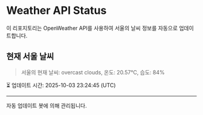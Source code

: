 
# Weather API Status

이 리포지토리는 OpenWeather API를 사용하여 서울의 날씨 정보를 자동으로 업데이트합니다.

## 현재 서울 날씨
> 서울의 현재 날씨: overcast clouds, 온도: 20.57°C, 습도: 84%

⏳ 업데이트 시간: 2025-10-03 23:24:45 (UTC)

---
자동 업데이트 봇에 의해 관리됩니다.
